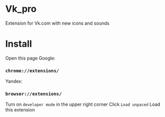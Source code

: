 # Vk_pro
Extension for Vk.com with new icons and sounds
# Install
Open this page
Google:
### `chrome://extensions/`
Yandex: 
### `browser://extensions/`
Turn on `developer mode` in the upper right corner
Click `Load unpaced` 
Load this extension
